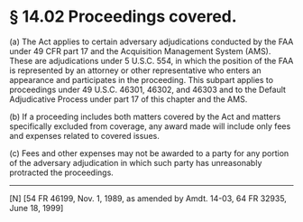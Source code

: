 # § 14.02   Proceedings covered.

(a) The Act applies to certain adversary adjudications conducted by the FAA under 49 CFR part 17 and the Acquisition Management System (AMS). These are adjudications under 5 U.S.C. 554, in which the position of the FAA is represented by an attorney or other representative who enters an appearance and participates in the proceeding. This subpart applies to proceedings under 49 U.S.C. 46301, 46302, and 46303 and to the Default Adjudicative Process under part 17 of this chapter and the AMS.


(b) If a proceeding includes both matters covered by the Act and matters specifically excluded from coverage, any award made will include only fees and expenses related to covered issues. 


(c) Fees and other expenses may not be awarded to a party for any portion of the adversary adjudication in which such party has unreasonably protracted the proceedings.



---

[N] [54 FR 46199, Nov. 1, 1989, as amended by Amdt. 14-03, 64 FR 32935, June 18, 1999]




